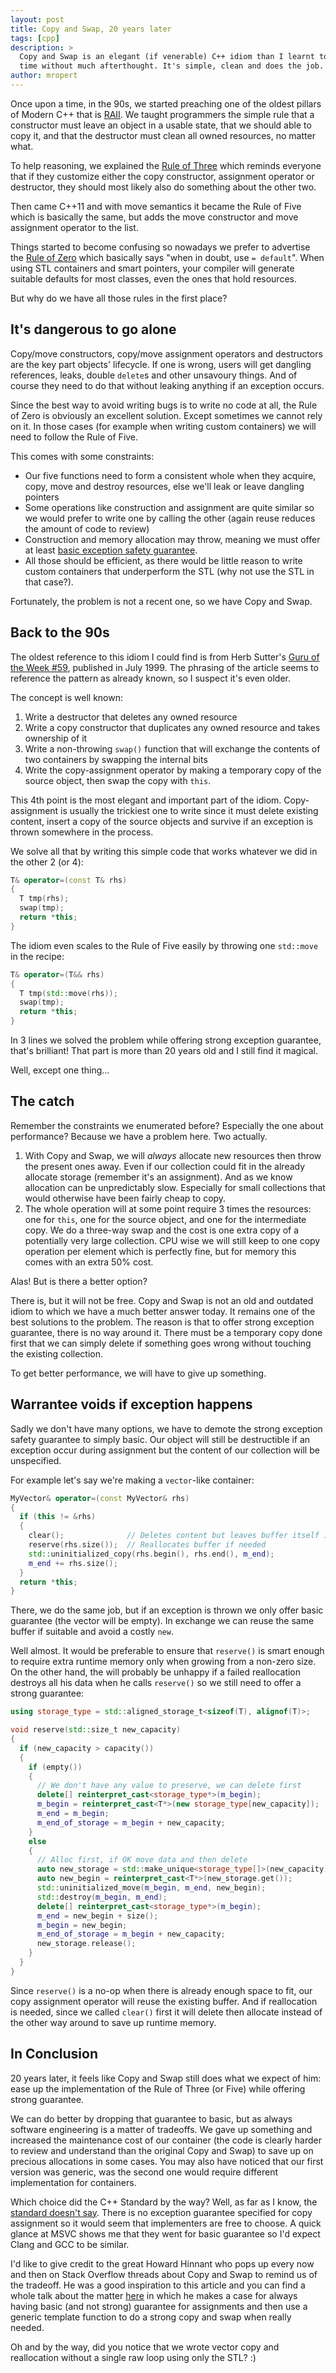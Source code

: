 ```yaml
---
layout: post
title: Copy and Swap, 20 years later
tags: [cpp]
description: >
  Copy and Swap is an elegant (if venerable) C++ idiom than I learnt to appreciate for quite some
  time without much afterthought. It's simple, clean and does the job. But is there a catch?
author: mropert
---
```


Once upon a time, in the 90s, we started preaching one of the oldest pillars of Modern C++
that is [RAII](https://en.wikipedia.org/wiki/Resource_acquisition_is_initialization).
We taught programmers the simple rule that a constructor must leave an object in a usable state,
that we should able to copy it, and that the destructor must clean all owned resources, no matter
what.

To help reasoning, we explained the [Rule of Three](https://en.wikipedia.org/wiki/Rule_of_three_(C%2B%2B_programming))
which reminds everyone that if they customize either the copy constructor, assignment operator
or destructor, they should most likely also do something about the other two.

Then came C++11 and with move semantics it became the Rule of Five which is basically the same,
but adds the move constructor and move assignment operator to the list.

Things started to become confusing so nowadays we prefer to advertise the
[Rule of Zero](http://isocpp.github.io/CppCoreGuidelines/CppCoreGuidelines#Rc-zero) which basically
says "when in doubt, use `= default`". When using STL containers and smart pointers, your compiler
will generate suitable defaults for most classes, even the ones that hold resources.

But why do we have all those rules in the first place?

## It's dangerous to go alone

Copy/move constructors, copy/move assignment operators and destructors are the key part
objects' lifecycle. If one is wrong, users will get dangling references, leaks, double `delete`s
and other unsavoury things. And of course they need to do that without leaking anything if an
exception occurs.

Since the best way to avoid writing bugs is to write no code at all, the Rule of Zero is obviously
an excellent solution. Except sometimes we cannot rely on it. In those cases (for example when
writing custom containers) we will need to follow the Rule of Five.

This comes with some constraints:
* Our five functions need to form a consistent whole when they acquire, copy, move and destroy
  resources, else we'll leak or leave dangling pointers
* Some operations like construction and assignment are quite similar so we would prefer to write one
  by calling the other (again reuse reduces the amount of code to review)
* Construction and memory allocation may throw, meaning we must offer at least
  [basic exception safety guarantee](https://en.wikipedia.org/wiki/Exception_safety).
* All those should be efficient, as there would be little reason to write custom containers that
  underperform the STL (why not use the STL in that case?).

Fortunately, the problem is not a recent one, so we have Copy and Swap.

## Back to the 90s

The oldest reference to this idiom I could find is from Herb Sutter's 
[Guru of the Week #59](http://gotw.ca/gotw/059.htm), published in July 1999. The phrasing of
the article seems to reference the pattern as already known, so I suspect it's even older.

The concept is well known:
1. Write a destructor that deletes any owned resource
2. Write a copy constructor that duplicates any owned resource and takes ownership of it
3. Write a non-throwing `swap()` function that will exchange the contents of two containers by
   swapping the internal bits
4. Write the copy-assignment operator by making a temporary copy of the source object, then swap the
   copy with `this`.

This 4th point is the most elegant and important part of the idiom. Copy-assignment is usually
the trickiest one to write since it must delete existing content, insert a copy of the source
objects and survive if an exception is thrown somewhere in the process.

We solve all that by writing this simple code that works whatever we did in the other 2 (or 4):
```cpp
T& operator=(const T& rhs)
{
  T tmp(rhs);
  swap(tmp);
  return *this;
}
```

The idiom even scales to the Rule of Five easily by throwing one `std::move` in the recipe:
```cpp
T& operator=(T&& rhs)
{
  T tmp(std::move(rhs));
  swap(tmp);
  return *this;
}
```

In 3 lines we solved the problem while offering strong exception guarantee, that's brilliant!
That part is more than 20 years old and I still find it magical.

Well, except one thing...

## The catch

Remember the constraints we enumerated before? Especially the one about performance? Because we
have a problem here. Two actually.

1. With Copy and Swap, we will *always* allocate new resources then throw the present ones away.
   Even if our collection could fit in the already allocate storage (remember it's an assignment).
   And as we know allocation can be unpredictably slow. Especially for small collections that would
   otherwise have been fairly cheap to copy.
2. The whole operation will at some point require 3 times the resources: one for `this`, one
   for the source object, and one for the intermediate copy. We do a three-way swap and the cost
   is one extra copy of a potentially very large collection. CPU wise we will still keep to one copy
   operation per element which is perfectly fine, but for memory this comes with an extra 50% cost.

Alas! But is there a better option?

There is, but it will not be free. Copy and Swap is not an old and outdated idiom to which we have
a much better answer today. It remains one of the best solutions to the problem. The reason is that
to offer strong exception guarantee, there is no way around it. There must be a temporary copy
done first that we can simply delete if something goes wrong without touching the existing
collection.

To get better performance, we will have to give up something.

## Warrantee voids if exception happens

Sadly we don't have many options, we have to demote the strong exception safety guarantee to simply
basic. Our object will still be destructible if an exception occur during assignment but the content
of our collection will be unspecified.

For example let's say we're making a `vector`-like container:

```cpp
MyVector& operator=(const MyVector& rhs)
{
  if (this != &rhs)
  {
    clear();              // Deletes content but leaves buffer itself intact
    reserve(rhs.size());  // Reallocates buffer if needed
    std::uninitialized_copy(rhs.begin(), rhs.end(), m_end);
    m_end += rhs.size();
  }
  return *this;
}
```

There, we do the same job, but if an exception is thrown we only offer basic guarantee (the vector
will be empty). In exchange we can reuse the same buffer if suitable and avoid a costly `new`.

Well almost. It would be preferable to ensure that `reserve()` is smart enough to require extra
runtime memory only when growing from a non-zero size.
On the other hand, the will probably be unhappy if a failed reallocation destroys all his data
when he calls `reserve()` so we still need to offer a strong guarantee:

```cpp
using storage_type = std::aligned_storage_t<sizeof(T), alignof(T)>;

void reserve(std::size_t new_capacity)
{
  if (new_capacity > capacity())
  {
    if (empty())
    {
      // We don't have any value to preserve, we can delete first
      delete[] reinterpret_cast<storage_type*>(m_begin);
      m_begin = reinterpret_cast<T*>(new storage_type[new_capacity]);
      m_end = m_begin;
      m_end_of_storage = m_begin + new_capacity;
    }
    else
    {
      // Alloc first, if OK move data and then delete
      auto new_storage = std::make_unique<storage_type[]>(new_capacity);
      auto new_begin = reinterpret_cast<T*>(new_storage.get());
      std::uninitialized_move(m_begin, m_end, new_begin);
      std::destroy(m_begin, m_end);
      delete[] reinterpret_cast<storage_type*>(m_begin);
      m_end = new_begin + size();
      m_begin = new_begin;     
      m_end_of_storage = m_begin + new_capacity;
      new_storage.release();
    }
  }
}
```

Since `reserve()` is a no-op when there is already enough space to fit, our copy assignment
operator will reuse the existing buffer. And if reallocation is needed, since we called `clear()`
first it will delete then allocate instead of the other way around to save up runtime memory.

## In Conclusion

20 years later, it feels like Copy and Swap still does what we expect of him: ease up the
implementation of the Rule of Three (or Five) while offering strong guarantee.

We can do better by dropping that guarantee to basic, but as always software engineering is a matter
of tradeoffs. We gave up something and increased the maintenance cost of our container (the code
is clearly harder to review and understand than the original Copy and Swap) to save up on precious
allocations in some cases. You may also have noticed that our first version was generic, was the
second one would require different implementation for containers.

Which choice did the C++ Standard by the way? Well, as far as I know, the
[standard doesn't say](https://en.cppreference.com/w/cpp/container/vector/operator%3D). There
is no exception guarantee specified for copy assignment so it would seem that implementers are
free to choose. A quick glance at MSVC shows me that they went for basic guarantee so I'd expect
Clang and GCC to be similar.

I'd like to give credit to the great Howard Hinnant who pops up every now and then on Stack
Overflow threads about Copy and Swap to remind us of the tradeoff. He was a good inspiration to this
article and you can find a whole talk about the matter
[here](https://www.youtube.com/watch?v=vLinb2fgkHk) in which he makes a case for always
having basic (and not strong) guarantee for assignments and then use a generic template function
to do a strong copy and swap when really needed.

Oh and by the way, did you notice that we wrote vector copy and reallocation without a single
raw loop using only the STL? :)